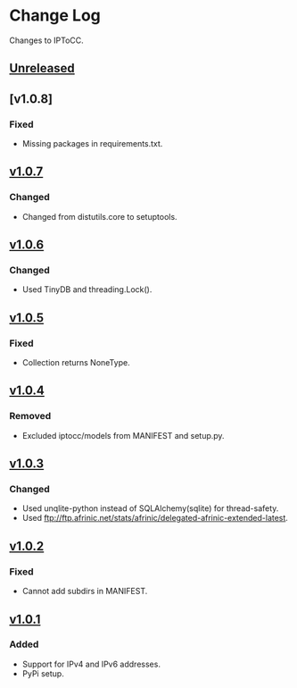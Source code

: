 # Change Log

Changes to IPToCC.

## [Unreleased]

## [v1.0.8]
### Fixed
- Missing packages in requirements.txt.

## [v1.0.7]
### Changed
- Changed from distutils.core to setuptools.

## [v1.0.6]
### Changed
- Used TinyDB and threading.Lock().

## [v1.0.5]
### Fixed
- Collection returns NoneType.

## [v1.0.4]
### Removed
- Excluded iptocc/models from MANIFEST and setup.py.

## [v1.0.3]
### Changed
- Used unqlite-python instead of SQLAlchemy(sqlite) for thread-safety.
- Used ftp://ftp.afrinic.net/stats/afrinic/delegated-afrinic-extended-latest.

## [v1.0.2]
### Fixed
- Cannot add subdirs in MANIFEST.

## [v1.0.1]
### Added
- Support for IPv4 and IPv6 addresses.
- PyPi setup.

[Unreleased]: https://github.com/Code-ReaQtor/IPToCC/compare/1.0.7...master
[v1.0.7]: https://github.com/Code-ReaQtor/IPToCC/releases/tag/1.0.7
[v1.0.6]: https://github.com/Code-ReaQtor/IPToCC/releases/tag/1.0.6
[v1.0.5]: https://github.com/Code-ReaQtor/IPToCC/releases/tag/1.0.5
[v1.0.4]: https://github.com/Code-ReaQtor/IPToCC/releases/tag/1.0.4
[v1.0.3]: https://github.com/Code-ReaQtor/IPToCC/releases/tag/1.0.3
[v1.0.2]: https://github.com/Code-ReaQtor/IPToCC/releases/tag/1.0.2
[v1.0.1]: https://github.com/Code-ReaQtor/IPToCC/releases/tag/1.0.1
